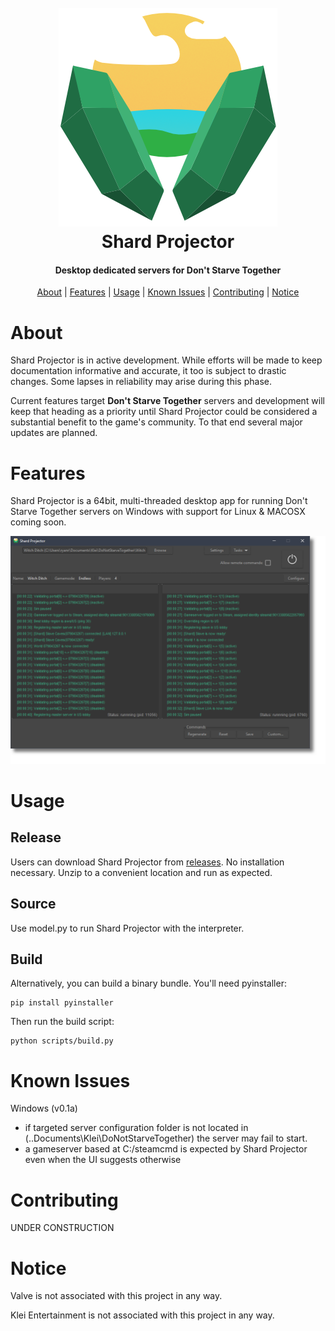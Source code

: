<h1 align="center">
  <br>
  <a href="" rel="noopener">
  <img src="img\sp-icon-header.png"></a>
  <br>
  Shard Projector
  <br>
</h1>

<h4 align="center">Desktop dedicated servers for Don't Starve Together</h4>
<p align="center">
  <a href="#about">About</a> |
  <a href="#features">Features</a> | 
  <a href="#usage">Usage</a> |
  <a href="#known-issues">Known Issues</a> |
  <a href="#contributing">Contributing</a> |
  <a href="#notice">Notice</a>
</p>

# About

Shard Projector is in active development. While efforts will be made to keep documentation informative and accurate, it too is subject to drastic changes. Some lapses in reliability may arise during this phase. 

Current features target **Don't Starve Together** servers and development will keep that heading as a priority until Shard Projector could be considered a substantial benefit to the game's community. To that end several major updates are planned.

# Features

Shard Projector is a 64bit, multi-threaded desktop app for running Don't Starve Together servers on Windows with support for Linux & MACOSX coming soon. 

![Shard Projector](img/sp-running-preview.png)

# Usage

## Release
Users can download Shard Projector from [releases](https://github.com/ryanraposo/shard-projector/releases). No installation necessary. Unzip to a convenient location and run as expected. 

## Source
 
Use model.py to run Shard Projector with the interpreter.

## Build

Alternatively, you can build a binary bundle. You'll need pyinstaller:

```
pip install pyinstaller
```

Then run the build script:
```
python scripts/build.py
```

# Known Issues

Windows (v0.1a)
- if targeted server configuration folder is not located in (..Documents\Klei\DoNotStarveTogether) the server may fail to start.
- a gameserver based at C:/steamcmd is expected by Shard Projector even when the UI suggests otherwise

# Contributing

UNDER CONSTRUCTION

# Notice

Valve is not associated with this project in any way. 

Klei Entertainment is not associated with this project in any way. 


